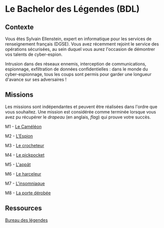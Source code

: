 # Le Bachelor des Légendes (BDL)

## Contexte

Vous êtes Sylvain Ellenstein, expert en informatique pour les services de renseignement français (DGSE). Vous avez récemment rejoint le service des opérations sécurisées, au sein duquel vous aurez l'occasion de démontrer vos talents de cyber-espion. 

Intrusion dans des réseaux ennemis, interception de communications, espionnage, exfiltration de données confidentielles : dans le monde du cyber-espionnage, tous les coups sont permis pour garder une longueur d'avance sur ses adversaires !

## Missions

Les missions sont indépendantes et peuvent être réalisées dans l'ordre que vous souhaitez. Une mission est considérée comme terminée lorsque vous avez pu récupérer le *drapeau* (en anglais, *flag*) qui prouve votre succès. 

M1 - [Le Caméléon](c1.md)

M2 - [L'Espion](c2.md)

M3 - [Le crocheteur](c3.md)

M4 - [Le pickpocket](c4.md)

M5 - [L'appât](c5.md)

M6 - [Le harceleur](c6.md)

M7 - [L'insomniaque](c7.md)

M8 - [La porte dérobée](c8.md)

## Ressources

[Bureau des légendes](https://fr.wikipedia.org/wiki/Le_Bureau_des_l%C3%A9gendes)
